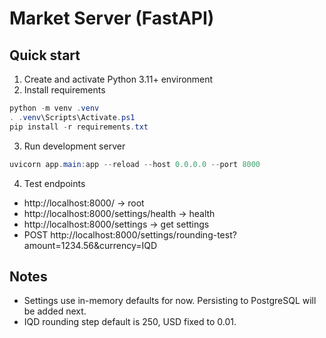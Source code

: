# Market Server (FastAPI)

## Quick start

1. Create and activate Python 3.11+ environment
2. Install requirements

```powershell
python -m venv .venv
. .venv\Scripts\Activate.ps1
pip install -r requirements.txt
```

3. Run development server

```powershell
uvicorn app.main:app --reload --host 0.0.0.0 --port 8000
```

4. Test endpoints
- http://localhost:8000/ -> root
- http://localhost:8000/settings/health -> health
- http://localhost:8000/settings -> get settings
- POST http://localhost:8000/settings/rounding-test?amount=1234.56&currency=IQD

## Notes
- Settings use in-memory defaults for now. Persisting to PostgreSQL will be added next.
- IQD rounding step default is 250, USD fixed to 0.01.